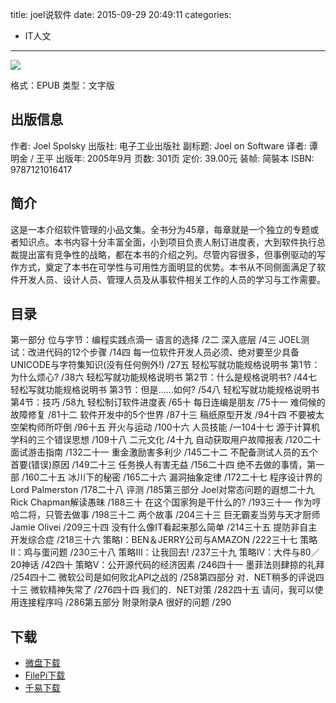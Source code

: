 title: joel说软件
date: 2015-09-29 20:49:11
categories:
  - IT人文
---

![](http://img4.douban.com/lpic/s1436476.jpg)

格式：EPUB
类型：文字版

<!--more-->

## 出版信息 ##

作者: Joel Spolsky
出版社: 电子工业出版社
副标题: Joel on Software
译者: 谭明金 / 王平
出版年: 2005年9月
页数: 301页
定价: 39.00元
装帧: 简裝本
ISBN: 9787121016417

## 简介 ##

这是一本介绍软件管理的小品文集。全书分为45章，每章就是一个独立的专题或者知识点。本书内容十分丰富全面，小到项目负责人制订进度表，大到软件执行总裁提出富有竞争性的战略，都在本书的介绍之列。尽管内容很多，但事例驱动的写作方式，奠定了本书在可学性与可用性方面明显的优势。本书从不同侧面满足了软件开发人员、设计人员、管理人员及从事软件相关工作的人员的学习与工作需要。

## 目录 ##

第一部分 位与字节：编程实践点滴一 语言的选择 /2二 深入底层 /4三 JOEL测试：改进代码的12个步骤 /14四 每一位软件开发人员必须、绝对要至少具备UNICODE与字符集知识(没有任何例外!) /27五 轻松写就功能规格说明书 第1节：为什么烦心? /38六 轻松写就功能规格说明书 第2节：什么是规格说明书? /44七 轻松写就功能规格说明书 第3节：但是……如何? /54八 轻松写就功能规格说明书 第4节：技巧 /58九 轻松制订软件进度表 /65十 每日连编是朋友 /75十一 难伺候的故障修复 /81十二 软件开发中的5个世界 /87十三 稿纸原型开发 /94十四 不要被太空架构师所吓倒 /96十五 开火与运动 /100十六 人员技能 /一104十七 源于计算机学科的三个错误思想 /109十八 二元文化 /4十九 自动获取用户故障报表 /120二十 面试游击指南 /132二十一 重金激励害多利少 /145二十二 不配备测试人员的五个首要(错误)原因 /149二十三 任务换人有害无益 /156二十四 绝不去做的事情，第一部 /160二十五 冰川下的秘密 /165二十六 漏洞抽象定律 /172二十七 程序设计界的Lord Palmerston /178二十八 评测 /185第三部分 Joel对常态问题的遐想二十九 Rick Chapman解读愚昧 /188三十 在这个国家狗是干什么的? /193三十一 作为哼哈二将，只管去做事 /198三十二 两个故事 /204三十三 巨无霸麦当劳与天才厨师Jamie Olivei /209三十四 没有什么像IT看起来那么简单 /214三十五 提防非自主开发综合症 /218三十六 策略I：BEN＆JERRY公司与AMAZON /222三十七 策略Ⅱ：鸡与蛋问题 /230三十八 策略III：让我回去! /237三十九 策略IV：大件与80／20神话 /42四十 策略V：公开源代码的经济因素 /246四十一 墨菲法则肆掠的礼拜 /254四十二 微软公司是如何败北API之战的 /258第四部分 对．NET稍多的评说四十三 微软精神失常了 /276四十四 我们的．NET对策 /282四十五 请问，我可以使用连接程序吗 /286第五部分 附录附录A 很好的问题 /290

## 下载 ##

+ [微盘下载](http://vdisk.weibo.com/s/aADaW4YREWqP-)
+ [FilePi下载](http://filepi.com/i/AsaTeyM)
+ [千易下载](http://1000eb.com/1i4db)
